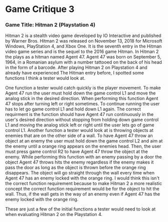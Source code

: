 # Game Critique 3

### Game Title: Hitman 2 (Playstation 4) 

Hitman 2 is a stealth video game developed by IO Interactive and published by Warner Bros. Hitman 2 was released on November 13, 2018 for Microsoft Windows, PlayStation 4, and Xbox One. It is the seventh entry in the Hitman video game series and is the sequel to the 2016 game Hitman. In Hitman 2 the plays as a hitman named Agent 47. Agent 47 was born on September 5, 1964, in a Romanian asylum with a number tattooed on the back of his head in the form of a barcode. After playing Hitman 2 on Playstation 4 and already have experienced The Hitman entry before, I spotted some functions I think a tester would look at.

One function a tester would catch quickly is the player movement. To make Agent 47 run the user must hold down the game control L1 and move the analog stick in the desired direction. When performing this function Agent 47 stops after turning left or right sometimes. To continue running the user has to let go game control L1 and hold down L1 again. The correct requirment is the function should have Agent 47 run continuously in the user's desired direction without stopping from holding down game control L1 and moving the analog stick left or right until the user lets go of game control L1. Another function a tester would look at is throwing objects at enemies that are on the other side of a wall. To have Agent 47 throw an object at an enemy the user must hold down the game control L2 and aim at the enemy until a orange ring appears on the enemies head. Then, the user must press game control R2 to have Agent 47 throw the object at the enemy. While performing this function with an enemy passing by a door the object Agent 47 throws hits the enemy regardless if the enemy makes it pass the door as long as the object is thrown before the orange ring disappears. The object will go straight through the wall every time when Agent 47 has an enemy locked with the orange ring. I would think this isn't the correct function requirement because to make Hitman 2 a more realistic concept the correct function requirement would be for the object to hit the wall. Thus, if the wall gets in the way of an enemy even if Agent 47 has the enemy locked with the orange ring.     

These are just a few of the initial functions a tester would need to look at when evaluating Hitman 2 on the Playstation 4.
